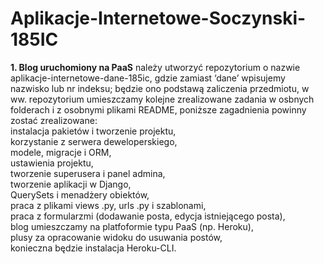 # Aplikacje-Internetowe-Soczynski-185IC
 
**1. Blog uruchomiony na PaaS**
należy utworzyć repozytorium o nazwie aplikacje-internetowe-dane-185ic, gdzie zamiast ‘dane’ wpisujemy nazwisko lub nr indeksu; będzie ono podstawą zaliczenia przedmiotu,
w ww. repozytorium umieszczamy kolejne zrealizowane zadania w osbnych folderach i z osobnymi plikami README,
poniższe zagadnienia powinny zostać zrealizowane:<br />
instalacja pakietów i tworzenie projektu,<br />
korzystanie z serwera deweloperskiego,<br />
modele, migracje i ORM,<br />
ustawienia projektu,<br />
tworzenie superusera i panel admina,<br />
tworzenie aplikacji w Django,<br />
QuerySets i menadżery obiektów,<br />
praca z plikami views .py, urls .py i szablonami,<br />
praca z formularzmi (dodawanie posta, edycja istniejącego posta),<br />
blog umieszczamy na platfoformie typu PaaS (np. Heroku),<br />
plusy za opracowanie widoku do usuwania postów,<br />
konieczna będzie instalacja Heroku-CLI.<br />